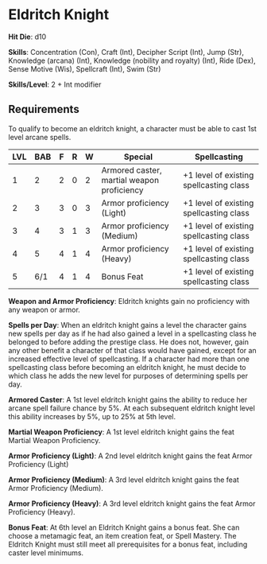 # Eldritch Knight

**Hit Die**: d10

**Skills**: Concentration (Con), Craft (Int), Decipher Script (Int), Jump (Str), Knowledge (arcana) (Int), Knowledge (nobility and royalty) (Int), Ride (Dex), Sense Motive (Wis), Spellcraft (Int), Swim (Str)

**Skills/Level**: 2 + Int modifier

## Requirements

To qualify to become an eldritch knight, a character must be able to cast 1st level arcane spells.

LVL | BAB | F | R | W | Special | Spellcasting
--- | --- | - | - | - | ------- | ------------
1   | 2   | 2 | 0 | 2 | Armored caster, martial weapon proficiency | +1 level of existing spellcasting class 
2   | 3   | 3 | 0 | 3 | Armor proficiency (Light) | +1 level of existing spellcasting class
3   | 4   | 3 | 1 | 3 | Armor proficiency (Medium) | +1 level of existing spellcasting class      
4   | 5   | 4 | 1 | 4 | Armor proficiency (Heavy) | +1 level of existing spellcasting class
5	| 6/1 | 4 | 1 | 4 | Bonus Feat | +1 level of existing spellcasting class

**Weapon and Armor Proficiency**: Eldritch knights gain no proficiency with any weapon or armor.

**Spells per Day**: When an eldritch knight gains a level the character gains new spells per day as if he had also gained a level in a spellcasting class he belonged to before adding the prestige class. He does not, however, gain any other benefit a character of that class would have gained, except for an increased effective level of spellcasting. If a character had more than one spellcasting class before becoming an eldritch knight, he must decide to which class he adds the new level for purposes of determining spells per day.

**Armored Caster**: A 1st level eldritch knight gains the ability to reduce her arcane spell failure chance by 5%. At each subsequent eldritch knight level this ability increases by 5%, up to 25% at 5th level.

**Martial Weapon Proficiency**: A 1st level eldritch knight gains the feat Martial Weapon Proficiency.

**Armor Proficiency (Light)**: A 2nd level eldritch knight gains the feat Armor Proficiency (Light)

**Armor Proficiency (Medium)**: A 3rd level eldritch knight gains the feat Armor Proficiency (Medium).

**Armor Proficiency (Heavy)**: A 3rd level eldritch knight gains the feat Armor Proficiency (Heavy).

**Bonus Feat**: At 6th level an Eldritch Knight gains a bonus feat. She can choose a metamagic feat, an item creation feat, or Spell Mastery. The Eldritch Knight must still meet all prerequisites for a bonus feat, including caster level minimums.